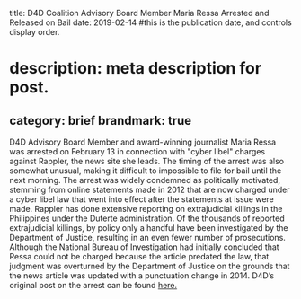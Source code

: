 title: D4D Coalition Advisory Board Member Maria Ressa Arrested and Released on Bail
date: 2019-02-14 #this is the publication date, and controls display order.

# description: meta description for post.

category: brief
brandmark: true
---

D4D Advisory Board Member and award-winning journalist Maria Ressa was arrested on February 13 in connection with "cyber libel" charges against Rappler, the news site she leads. The timing of the arrest was also somewhat unusual, making it difficult to impossible to file for bail until the next morning. The arrest was widely condemned as politically motivated, stemming from online statements made in 2012 that are now charged under a cyber libel law that went into effect after the statements at issue were made. Rappler has done extensive reporting on extrajudicial killings in the Philippines under the Duterte administration. Of the thousands of reported extrajudicial killings, by policy only a handful have been investigated by the Department of Justice, resulting in an even fewer number of prosecutions. Although the National Bureau of Investigation had initially concluded that Ressa could not be charged because the article predated the law, that judgment was overturned by the Department of Justice on the grounds that the news article was updated with a punctuation change in 2014. D4D’s original post on the arrest can be found [here.][link]

[link]: https://d4dcoalition.org/news/Update-Arrest-of-Advisory-Board-Member-Maria-Ressa.html
